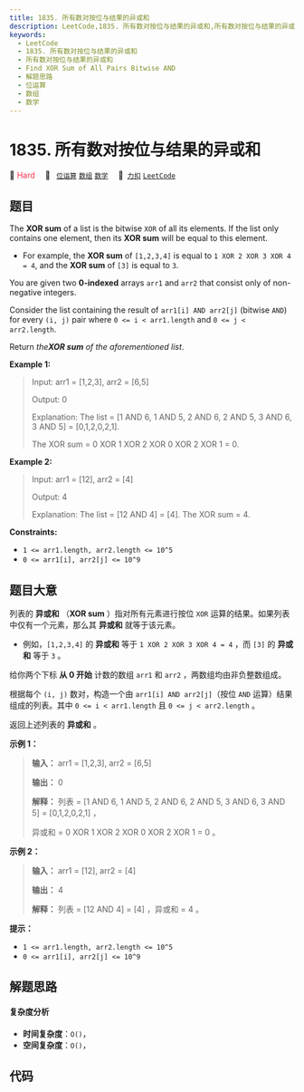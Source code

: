 ```yaml
---
title: 1835. 所有数对按位与结果的异或和
description: LeetCode,1835. 所有数对按位与结果的异或和,所有数对按位与结果的异或和,Find XOR Sum of All Pairs Bitwise AND,解题思路,位运算,数组,数学
keywords:
  - LeetCode
  - 1835. 所有数对按位与结果的异或和
  - 所有数对按位与结果的异或和
  - Find XOR Sum of All Pairs Bitwise AND
  - 解题思路
  - 位运算
  - 数组
  - 数学
---
```


# 1835. 所有数对按位与结果的异或和

🔴 <font color=#ff334b>Hard</font>&emsp; 🔖&ensp; [`位运算`](/tag/bit-manipulation.md) [`数组`](/tag/array.md) [`数学`](/tag/math.md)&emsp; 🔗&ensp;[`力扣`](https://leetcode.cn/problems/find-xor-sum-of-all-pairs-bitwise-and) [`LeetCode`](https://leetcode.com/problems/find-xor-sum-of-all-pairs-bitwise-and)

## 题目

The **XOR sum** of a list is the bitwise `XOR` of all its elements. If the
list only contains one element, then its **XOR sum** will be equal to this
element.

  * For example, the **XOR sum** of `[1,2,3,4]` is equal to `1 XOR 2 XOR 3 XOR 4 = 4`, and the **XOR sum** of `[3]` is equal to `3`.

You are given two **0-indexed** arrays `arr1` and `arr2` that consist only of
non-negative integers.

Consider the list containing the result of `arr1[i] AND arr2[j]` (bitwise
`AND`) for every `(i, j)` pair where `0 <= i < arr1.length` and `0 <= j <
arr2.length`.

Return _the**XOR sum** of the aforementioned list_.



**Example 1:**

> Input: arr1 = [1,2,3], arr2 = [6,5]
> 
> Output: 0
> 
> Explanation: The list = [1 AND 6, 1 AND 5, 2 AND 6, 2 AND 5, 3 AND 6, 3 AND 5] = [0,1,2,0,2,1].
> 
> The XOR sum = 0 XOR 1 XOR 2 XOR 0 XOR 2 XOR 1 = 0.

**Example 2:**

> Input: arr1 = [12], arr2 = [4]
> 
> Output: 4
> 
> Explanation: The list = [12 AND 4] = [4]. The XOR sum = 4.

**Constraints:**

  * `1 <= arr1.length, arr2.length <= 10^5`
  * `0 <= arr1[i], arr2[j] <= 10^9`


## 题目大意

列表的 **异或和** （**XOR sum** ）指对所有元素进行按位 `XOR` 运算的结果。如果列表中仅有一个元素，那么其 **异或和**
就等于该元素。

  * 例如，`[1,2,3,4]` 的 **异或和** 等于 `1 XOR 2 XOR 3 XOR 4 = 4` ，而 `[3]` 的 **异或和** 等于 `3` 。

给你两个下标 **从 0 开始** 计数的数组 `arr1` 和 `arr2` ，两数组均由非负整数组成。

根据每个 `(i, j)` 数对，构造一个由 `arr1[i] AND arr2[j]`（按位 `AND` 运算）结果组成的列表。其中 `0 <= i <
arr1.length` 且 `0 <= j < arr2.length` 。

返回上述列表的 **异或和** 。

**示例 1：**

> 
> 
> 
> 
> 
> **输入：** arr1 = [1,2,3], arr2 = [6,5]
> 
> **输出：** 0
> 
> **解释：** 列表 = [1 AND 6, 1 AND 5, 2 AND 6, 2 AND 5, 3 AND 6, 3 AND 5] = [0,1,2,0,2,1] ，
> 
> 异或和 = 0 XOR 1 XOR 2 XOR 0 XOR 2 XOR 1 = 0 。

**示例 2：**

> 
> 
> 
> 
> 
> **输入：** arr1 = [12], arr2 = [4]
> 
> **输出：** 4
> 
> **解释：** 列表 = [12 AND 4] = [4] ，异或和 = 4 。
> 
> 

**提示：**

  * `1 <= arr1.length, arr2.length <= 10^5`
  * `0 <= arr1[i], arr2[j] <= 10^9`


## 解题思路

#### 复杂度分析

- **时间复杂度**：`O()`，
- **空间复杂度**：`O()`，

## 代码

```javascript

```